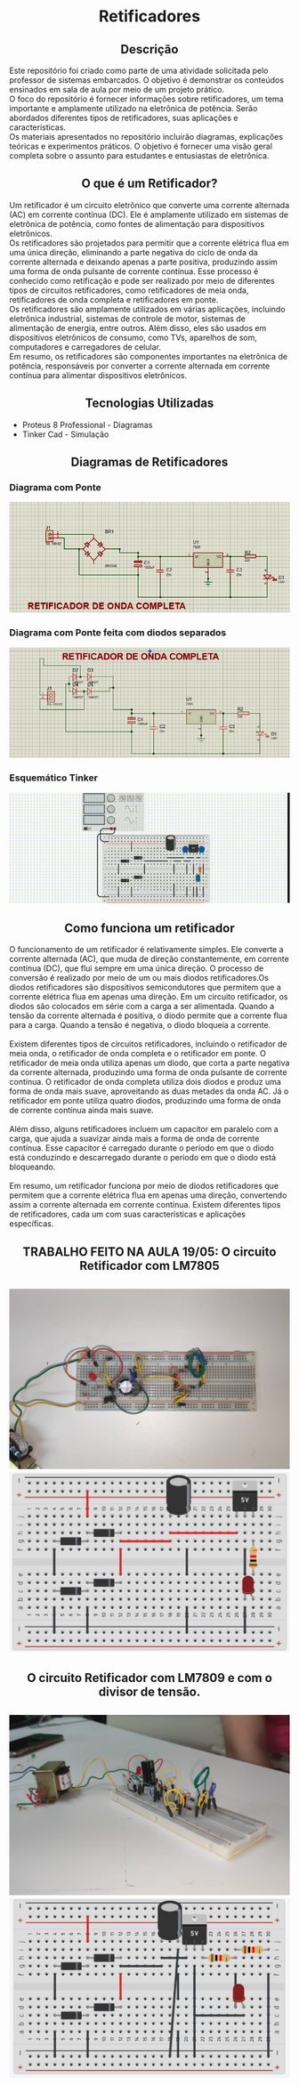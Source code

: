 <body>
    <h1 align='center'>Retificadores</h1>
    <h2 align='center'>Descrição</h2>
    <p>Este repositório foi criado como parte de uma atividade solicitada pelo professor de sistemas embarcados. O objetivo é demonstrar os conteúdos ensinados em sala de aula por meio de um projeto prático.
    <br>O foco do repositório é fornecer informações sobre retificadores, um tema importante e amplamente utilizado na eletrônica de potência. Serão abordados diferentes tipos de retificadores, suas aplicações e características.
    <br>Os materiais apresentados no repositório incluirão  diagramas, explicações teóricas e experimentos práticos. O objetivo é fornecer uma visão geral completa sobre o assunto para estudantes e entusiastas de eletrônica.
</p>
    <h2 align='center'>O que é um Retificador?</h2>
    <p>Um retificador é um circuito eletrônico que converte uma corrente alternada (AC) em corrente contínua (DC). Ele é amplamente utilizado em sistemas de eletrônica de potência, como fontes de alimentação para dispositivos eletrônicos.
    <br>Os retificadores são projetados para permitir que a corrente elétrica flua em uma única direção, eliminando a parte negativa do ciclo de onda da corrente alternada e deixando apenas a parte positiva, produzindo assim uma forma de onda pulsante de corrente contínua. Esse processo é conhecido como retificação e pode ser realizado por meio de diferentes tipos de circuitos retificadores, como retificadores de meia onda, retificadores de onda completa e retificadores em ponte.<br>Os retificadores são amplamente utilizados em várias aplicações, incluindo eletrônica industrial, sistemas de controle de motor, sistemas de alimentação de energia, entre outros. Além disso, eles são usados em dispositivos eletrônicos de consumo, como TVs, aparelhos de som, computadores e carregadores de celular.
    <br>Em resumo, os retificadores são componentes importantes na eletrônica de potência, responsáveis por converter a corrente alternada em corrente contínua para alimentar dispositivos eletrônicos.</p>
    <h2 align='center'>Tecnologias Utilizadas</h2>
    <ul>
      <li>Proteus 8 Professional - Diagramas</li>
      <li>Tinker Cad - Simulação</li>
    </ul>
    <h2 align='center'>Diagramas de Retificadores</h2>
    <h3>Diagrama com Ponte</h3>
    <img src='images/proteus_ponte.png'>
    <h3>Diagrama com Ponte feita com diodos separados</h3>
    <img src='images/proteus_diodosperado.png'>
    <h3>Esquemático Tinker</h3>
    <img src='images/esquematicotinker.gif'>
 <h2 align='center'>Como funciona um retificador</h2>
    <p>O funcionamento de um retificador é relativamente simples. Ele converte a corrente alternada (AC), que muda de direção constantemente, em corrente contínua (DC), que flui sempre em uma única direção. O processo de conversão é realizado por meio de um ou mais diodos retificadores.Os diodos retificadores são dispositivos semicondutores que permitem que a corrente elétrica flua em apenas uma direção. Em um circuito retificador, os diodos são colocados em série com a carga a ser alimentada. Quando a tensão da corrente alternada é positiva, o diodo permite que a corrente flua para a carga. Quando a tensão é negativa, o diodo bloqueia a corrente.
    <br>
    <br>Existem diferentes tipos de circuitos retificadores, incluindo o retificador de meia onda, o retificador de onda completa e o retificador em ponte. O retificador de meia onda utiliza apenas um diodo, que corta a parte negativa da corrente alternada, produzindo uma forma de onda pulsante de corrente contínua. O retificador de onda completa utiliza dois diodos e produz uma forma de onda mais suave, aproveitando as duas metades da onda AC. Já o retificador em ponte utiliza quatro diodos, produzindo uma forma de onda de corrente contínua ainda mais suave.
    <br>
    <br>Além disso, alguns retificadores incluem um capacitor em paralelo com a carga, que ajuda a suavizar ainda mais a forma de onda de corrente contínua. Esse capacitor é carregado durante o período em que o diodo está conduzindo e descarregado durante o período em que o diodo está bloqueando.
    <br>
    <br>Em resumo, um retificador funciona por meio de diodos retificadores que permitem que a corrente elétrica flua em apenas uma direção, convertendo assim a corrente alternada em corrente contínua. Existem diferentes tipos de retificadores, cada um com suas características e aplicações específicas.
    <p>
<h2 align='center'>TRABALHO FEITO NA AULA 19/05: O circuito Retificador com LM7805<h2>
 <img src='images/outro foto.png'>
  <img src='images/outro tinker.png'>
  <h2 align='center'>O circuito Retificador com LM7809 e com o divisor de tensão.<h2>
   <img src='images/DIVISOR DE TENSAO 1.png'>
      <img src='images/DIVISOR DE TENSAO TINKER 1.png'>

</body>

